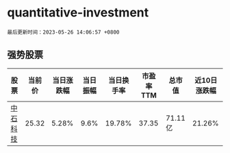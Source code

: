 # quantitative-investment

`最后更新时间：2023-05-26 14:06:57 +0800`

## 强势股票

|股票|当前价|当日涨跌幅|当日振幅|当日换手率|市盈率TTM|总市值|近10日涨跌幅|
|----|----|----|----|----|----|----|----|
|[中石科技](https://xueqiu.com/S/SZ300684)|25.32|5.28%|9.6%|19.78%|37.35|71.11亿|21.26%|
